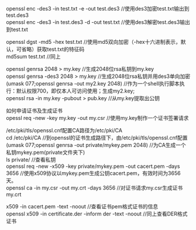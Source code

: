 openssl enc -des3 -in test.txt -e -out test.des3 //使用des3加密test.txt输出到test.des3 <br>
openssl enc -des3 -in test.des3 -d -out test.txt		//使用des3解密test.des3输出到test.txt<br>

openssl dgst -md5 -hex test.txt		//使用md5双向加密（-hex十六进制表示，默认，可省略）获取test.txt的特征码<br>
md5sum test.txt		//同上<br>

openssl genrsa 2048 > my.key		//生成2048位rsa私钥到my.key<br>
openssl genrsa -des3 2048 > my.key		//生成2048位rsa私钥并用des3单向加密<br>
(umask 077;openssl genrsa -out my2.key 2048)		//作为一个shell执行脚本执行：默认权限700，即仅本人可访问使用；生成my2.key;<br>
openssl rsa -in my.key -pubout > pub.key		//从my.key提取出公钥<br>

如何申请证书及生成证书<br>
opessl req -new -key my.key -out my.csr			//使用my.key制作一个证书签署请求<br>

/etc/pki/tls/openssl.cnf配置CA路径为/etc/pki/CA<br>
cd /etc/pki/CA		//到openssl的证书生成路径下，由/etc/pki/tls/openssl.cnf配置<br>
(umask 077;openssl genrsa -out private/mykey.pem 2048)		//为CA生成一个私钥mykey.pem(private文件夹下)<br>
ls private/		//查看私钥<br>
openssl req -new -x509 -key private/mykey.pem -out cacert.pem -days 3656		//使用x509协议以mykey.pem生成公钥cacert.pem，有效时间为3656天。<br>
openssl ca -in my.csr -out my.crt -days 3656		//对证书请求my.csr生成证书my.crt<br>

x509 -in cacert.pem -text -noout		//查看证书pem格式证书的信息<br>
openssl x509 -in certificate.der -inform der -text -noout		//同上查看DER格式证书<br>


